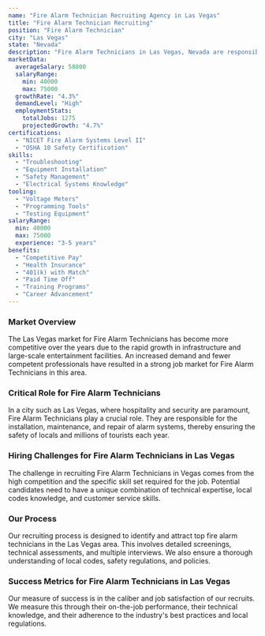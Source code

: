 ```yaml
---
name: "Fire Alarm Technician Recruiting Agency in Las Vegas"
title: "Fire Alarm Technician Recruiting"
position: "Fire Alarm Technician"
city: "Las Vegas"
state: "Nevada"
description: "Fire Alarm Technicians in Las Vegas, Nevada are responsible for the installation, maintenance, and repair of fire alarm systems within commercial and residential buildings."
marketData:
  averageSalary: 58000
  salaryRange:
    min: 40000
    max: 75000
  growthRate: "4.3%"
  demandLevel: "High"
  employmentStats:
    totalJobs: 1275
    projectedGrowth: "4.7%"
certifications:
  - "NICET Fire Alarm Systems Level II"
  - "OSHA 10 Safety Certification"
skills:
  - "Troubleshooting"
  - "Equipment Installation"
  - "Safety Management"
  - "Electrical Systems Knowledge"
tooling:
  - "Voltage Meters"
  - "Programming Tools"
  - "Testing Equipment"
salaryRange:
  min: 40000
  max: 75000
  experience: "3-5 years"
benefits:
  - "Competitive Pay"
  - "Health Insurance"
  - "401(k) with Match"
  - "Paid Time Off"
  - "Training Programs"
  - "Career Advancement"
---
```


### Market Overview
The Las Vegas market for Fire Alarm Technicians has become more competitive over the years due to the rapid growth in infrastructure and large-scale entertainment facilities. An increased demand and fewer competent professionals have resulted in a strong job market for Fire Alarm Technicians in this area.

### Critical Role for Fire Alarm Technicians
In a city such as Las Vegas, where hospitality and security are paramount, Fire Alarm Technicians play a crucial role. They are responsible for the installation, maintenance, and repair of alarm systems, thereby ensuring the safety of locals and millions of tourists each year.

### Hiring Challenges for Fire Alarm Technicians in Las Vegas
The challenge in recruiting Fire Alarm Technicians in Vegas comes from the high competition and the specific skill set required for the job. Potential candidates need to have a unique combination of technical expertise, local codes knowledge, and customer service skills.

### Our Process
Our recruiting process is designed to identify and attract top fire alarm technicians in the Las Vegas area. This involves detailed screenings, technical assessments, and multiple interviews. We also ensure a thorough understanding of local codes, safety regulations, and policies.

### Success Metrics for Fire Alarm Technicians in Las Vegas
Our measure of success is in the caliber and job satisfaction of our recruits. We measure this through their on-the-job performance, their technical knowledge, and their adherence to the industry's best practices and local regulations.